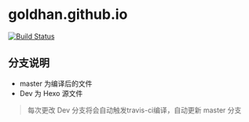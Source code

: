 # goldhan.github.io

[![Build Status](https://travis-ci.com/goldhan/goldhan.github.io.svg?branch=Dev)](https://travis-ci.com/goldhan/goldhan.github.io)

## 分支说明

- master 为编译后的文件
- Dev 为 Hexo 源文件

> 每次更改 Dev 分支将会自动触发travis-ci编译，自动更新 master 分支
